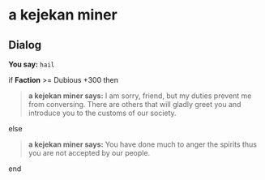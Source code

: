 # a kejekan miner


## Dialog

**You say:** `hail`



if **Faction** >= Dubious +300 then



>**a kejekan miner says:** I am sorry, friend, but my duties prevent me from conversing. There are others that will gladly greet you and introduce you to the customs of our society.


else



>**a kejekan miner says:** You have done much to anger the spirits thus you are not accepted by our people.

end